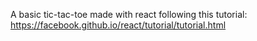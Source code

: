A basic tic-tac-toe made with react following this tutorial: https://facebook.github.io/react/tutorial/tutorial.html